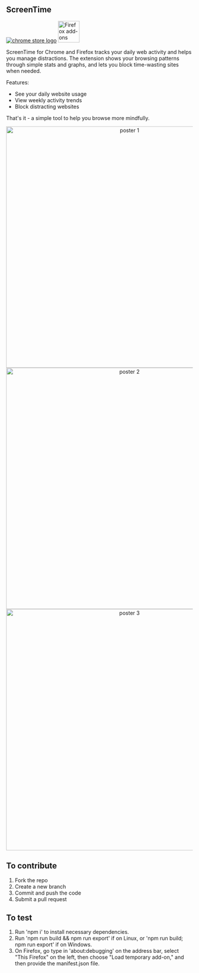 ## ScreenTime
[![chrome store logo](https://developer.chrome.com/static/docs/webstore/branding/image/UV4C4ybeBTsZt43U4xis.png)](https://chrome.google.com/webstore/detail/screentime/gachmghamoanlighmiebamagipmhdphl)
<a href="https://addons.mozilla.org/firefox/addon/screentime-extension/">
    <picture>
      <source srcset="https://i.imgur.com/ZluoP7T.png" media="(prefers-color-scheme: dark)">
      <img height="58" src="https://i.imgur.com/4PobQqE.png" alt="Firefox add-ons"></picture></a>

ScreenTime for Chrome and Firefox tracks your daily web activity and helps you manage distractions. The extension shows your browsing patterns through simple stats and graphs, and lets you block time-wasting sites when needed.

Features:
- See your daily website usage
- View weekly activity trends
- Block distracting websites

That's it - a simple tool to help you browse more mindfully.

<p align="center">
    <img src="./public/chromestore/poster1.png" alt="poster 1" width="650"/>
    <img src="./public/chromestore/poster2.png" alt="poster 2" width="650"/>
    <img src="./public/chromestore/poster3.png" alt="poster 3" width="650"/>
</p>

## To contribute
1. Fork the repo
2. Create a new branch
3. Commit and push the code
4. Submit a pull request

## To test
1. Run 'npm i' to install necessary dependencies.
2. Run 'npm run build && npm run export' if on Linux, or 'npm run build; npm run export' if on Windows.
3. On Firefox, go type in 'about:debugging' on the address bar, select "This Firefox" on the left, then choose "Load temporary add-on," and then provide the manifest.json file.  
